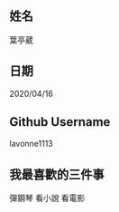 姓名
----
葉亭葳

日期
---
2020/04/16

Github Username
---------------
lavonne1113

我最喜歡的三件事
---------------
彈鋼琴 看小說 看電影